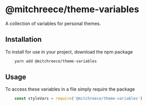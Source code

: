 # @mitchreece/theme-variables

A collection of variables for personal themes.

## Installation

To install for use in your project, download the npm package

```bash
    yarn add @mitchreece/theme-variables
```

## Usage

To access these variables in a file simply require the package

```javascript
    const styleVars = require('@mitchreece/theme-variables')
```
